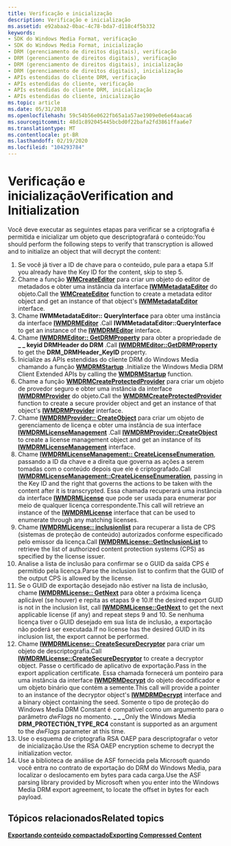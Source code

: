 ```yaml
---
title: Verificação e inicialização
description: Verificação e inicialização
ms.assetid: e92abaa2-0bac-4c78-bda7-d118c4f5b332
keywords:
- SDK do Windows Media Format, verificação
- SDK do Windows Media Format, inicialização
- DRM (gerenciamento de direitos digitais), verificação
- DRM (gerenciamento de direitos digitais), verificação
- DRM (gerenciamento de direitos digitais), inicialização
- DRM (gerenciamento de direitos digitais), inicialização
- APIs estendidas do cliente DRM, verificação
- APIs estendidas do cliente, verificação
- APIs estendidas do cliente DRM, inicialização
- APIs estendidas do cliente, inicialização
ms.topic: article
ms.date: 05/31/2018
ms.openlocfilehash: 59c54b56e0622fb65a1a57ae1909e0e6e64aaca6
ms.sourcegitcommit: 48d1c892045445bcbd0f22bafa2fd3861ffaa6e7
ms.translationtype: MT
ms.contentlocale: pt-BR
ms.lasthandoff: 02/19/2020
ms.locfileid: "104293784"
---
```

# <a name="verification-and-initialization"></a><span data-ttu-id="48014-113">Verificação e inicialização</span><span class="sxs-lookup"><span data-stu-id="48014-113">Verification and Initialization</span></span>

<span data-ttu-id="48014-114">Você deve executar as seguintes etapas para verificar se a criptografia é permitida e inicializar um objeto que descriptografará o conteúdo:</span><span class="sxs-lookup"><span data-stu-id="48014-114">You should perform the following steps to verify that transcryption is allowed and to initialize an object that will decrypt the content:</span></span>

1.  <span data-ttu-id="48014-115">Se você já tiver a ID de chave para o conteúdo, pule para a etapa 5.</span><span class="sxs-lookup"><span data-stu-id="48014-115">If you already have the Key ID for the content, skip to step 5.</span></span>
2.  <span data-ttu-id="48014-116">Chame a função [**WMCreateEditor**](/previous-versions/windows/desktop/api/Wmsdkidl/nf-wmsdkidl-wmcreateeditor) para criar um objeto do editor de metadados e obter uma instância da interface [**IWMMetadataEditor**](/previous-versions/windows/desktop/api/wmsdkidl/nn-wmsdkidl-iwmmetadataeditor) do objeto.</span><span class="sxs-lookup"><span data-stu-id="48014-116">Call the [**WMCreateEditor**](/previous-versions/windows/desktop/api/Wmsdkidl/nf-wmsdkidl-wmcreateeditor) function to create a metadata editor object and get an instance of that object's [**IWMMetadataEditor**](/previous-versions/windows/desktop/api/wmsdkidl/nn-wmsdkidl-iwmmetadataeditor) interface.</span></span>
3.  <span data-ttu-id="48014-117">Chame **IWMMetadataEditor:: QueryInterface** para obter uma instância da interface [**IWMDRMEditor**](/previous-versions/windows/desktop/api/wmsdkidl/nn-wmsdkidl-iwmdrmeditor) .</span><span class="sxs-lookup"><span data-stu-id="48014-117">Call **IWMMetadataEditor::QueryInterface** to get an instance of the [**IWMDRMEditor**](/previous-versions/windows/desktop/api/wmsdkidl/nn-wmsdkidl-iwmdrmeditor) interface.</span></span>
4.  <span data-ttu-id="48014-118">Chame [**IWMDRMEditor:: GetDRMProperty**](/previous-versions/windows/desktop/api/Wmsdkidl/nf-wmsdkidl-iwmdrmeditor-getdrmproperty) para obter a propriedade de **\_ \_ keyid DRMHeader do DRM** .</span><span class="sxs-lookup"><span data-stu-id="48014-118">Call [**IWMDRMEditor::GetDRMProperty**](/previous-versions/windows/desktop/api/Wmsdkidl/nf-wmsdkidl-iwmdrmeditor-getdrmproperty) to get the **DRM\_DRMHeader\_KeyID** property.</span></span>
5.  <span data-ttu-id="48014-119">Inicialize as APIs estendidas do cliente DRM do Windows Media chamando a função [**WMDRMStartup**](wmdrmstartup.md) .</span><span class="sxs-lookup"><span data-stu-id="48014-119">Initialize the Windows Media DRM Client Extended APIs by calling the [**WMDRMStartup**](wmdrmstartup.md) function.</span></span>
6.  <span data-ttu-id="48014-120">Chame a função [**WMDRMCreateProtectedProvider**](wmdrmcreateprotectedprovider.md) para criar um objeto de provedor seguro e obter uma instância da interface [**IWMDRMProvider**](iwmdrmprovider.md) do objeto.</span><span class="sxs-lookup"><span data-stu-id="48014-120">Call the [**WMDRMCreateProtectedProvider**](wmdrmcreateprotectedprovider.md) function to create a secure provider object and get an instance of that object's [**IWMDRMProvider**](iwmdrmprovider.md) interface.</span></span>
7.  <span data-ttu-id="48014-121">Chame [**IWMDRMProvider:: CreateObject**](iwmdrmprovider-createobject.md) para criar um objeto de gerenciamento de licença e obter uma instância de sua interface [**IWMDRMLicenseManagement**](iwmdrmlicensemanagement.md) .</span><span class="sxs-lookup"><span data-stu-id="48014-121">Call [**IWMDRMProvider::CreateObject**](iwmdrmprovider-createobject.md) to create a license management object and get an instance of its [**IWMDRMLicenseManagement**](iwmdrmlicensemanagement.md) interface.</span></span>
8.  <span data-ttu-id="48014-122">Chame [**IWMDRMLicenseManagement:: CreateLicenseEnumeration**](iwmdrmlicensemanagement-createlicenseenumeration.md), passando a ID da chave e a direita que governa as ações a serem tomadas com o conteúdo depois que ele é criptografado.</span><span class="sxs-lookup"><span data-stu-id="48014-122">Call [**IWMDRMLicenseManagement::CreateLicenseEnumeration**](iwmdrmlicensemanagement-createlicenseenumeration.md), passing in the Key ID and the right that governs the actions to be taken with the content after it is transcrypted.</span></span> <span data-ttu-id="48014-123">Essa chamada recuperará uma instância da interface [**IWMDRMLicense**](iwmdrmlicense.md) que pode ser usada para enumerar por meio de qualquer licença correspondente.</span><span class="sxs-lookup"><span data-stu-id="48014-123">This call will retrieve an instance of the [**IWMDRMLicense**](iwmdrmlicense.md) interface that can be used to enumerate through any matching licenses.</span></span>
9.  <span data-ttu-id="48014-124">Chame [**IWMDRMLicense:: inclusionlist**](iwmdrmlicense-getinclusionlist.md) para recuperar a lista de CPS (sistemas de proteção de conteúdo) autorizados conforme especificado pelo emissor da licença.</span><span class="sxs-lookup"><span data-stu-id="48014-124">Call [**IWMDRMLicense::GetInclusionList**](iwmdrmlicense-getinclusionlist.md) to retrieve the list of authorized content protection systems (CPS) as specified by the license issuer.</span></span>
10. <span data-ttu-id="48014-125">Analise a lista de inclusão para confirmar se o GUID da saída CPS é permitido pela licença.</span><span class="sxs-lookup"><span data-stu-id="48014-125">Parse the inclusion list to confirm that the GUID of the output CPS is allowed by the license.</span></span>
11. <span data-ttu-id="48014-126">Se o GUID de exportação desejado não estiver na lista de inclusão, chame [**IWMDRMLicense:: GetNext**](iwmdrmlicense-getnext.md) para obter a próxima licença aplicável (se houver) e repita as etapas 9 e 10.</span><span class="sxs-lookup"><span data-stu-id="48014-126">If the desired export GUID is not in the inclusion list, call [**IWMDRMLicense::GetNext**](iwmdrmlicense-getnext.md) to get the next applicable license (if any) and repeat steps 9 and 10.</span></span> <span data-ttu-id="48014-127">Se nenhuma licença tiver o GUID desejado em sua lista de inclusão, a exportação não poderá ser executada.</span><span class="sxs-lookup"><span data-stu-id="48014-127">If no license has the desired GUID in its inclusion list, the export cannot be performed.</span></span>
12. <span data-ttu-id="48014-128">Chame [**IWMDRMLicense:: CreateSecureDecryptor**](iwmdrmlicense-createsecuredecryptor.md) para criar um objeto de descriptografia.</span><span class="sxs-lookup"><span data-stu-id="48014-128">Call [**IWMDRMLicense::CreateSecureDecryptor**](iwmdrmlicense-createsecuredecryptor.md) to create a decryptor object.</span></span> <span data-ttu-id="48014-129">Passe o certificado de aplicativo de exportação.</span><span class="sxs-lookup"><span data-stu-id="48014-129">Pass in the export application certificate.</span></span> <span data-ttu-id="48014-130">Essa chamada fornecerá um ponteiro para uma instância da interface [**IWMDRMDecrypt**](iwmdrmdecrypt.md) do objeto decodificador e um objeto binário que contém a semente.</span><span class="sxs-lookup"><span data-stu-id="48014-130">This call will provide a pointer to an instance of the decryptor object's [**IWMDRMDecrypt**](iwmdrmdecrypt.md) interface and a binary object containing the seed.</span></span> <span data-ttu-id="48014-131">Somente o tipo de proteção do Windows Media DRM Constant é compatível como um argumento para o parâmetro *dwFlags* no momento. **\_ \_ \_**</span><span class="sxs-lookup"><span data-stu-id="48014-131">Only the Windows Media **DRM\_PROTECTION\_TYPE\_RC4** constant is supported as an argument to the *dwFlags* parameter at this time.</span></span>
13. <span data-ttu-id="48014-132">Use o esquema de criptografia RSA OAEP para descriptografar o vetor de inicialização.</span><span class="sxs-lookup"><span data-stu-id="48014-132">Use the RSA OAEP encryption scheme to decrypt the initialization vector.</span></span>
14. <span data-ttu-id="48014-133">Use a biblioteca de análise de ASF fornecida pela Microsoft quando você entra no contrato de exportação do DRM do Windows Media, para localizar o deslocamento em bytes para cada carga.</span><span class="sxs-lookup"><span data-stu-id="48014-133">Use the ASF parsing library provided by Microsoft when you enter into the Windows Media DRM export agreement, to locate the offset in bytes for each payload.</span></span>

## <a name="related-topics"></a><span data-ttu-id="48014-134">Tópicos relacionados</span><span class="sxs-lookup"><span data-stu-id="48014-134">Related topics</span></span>

<dl> <dt>

[<span data-ttu-id="48014-135">**Exportando conteúdo compactado**</span><span class="sxs-lookup"><span data-stu-id="48014-135">**Exporting Compressed Content**</span></span>](exporting-compressed-content.md)
</dt> </dl>

 

 




